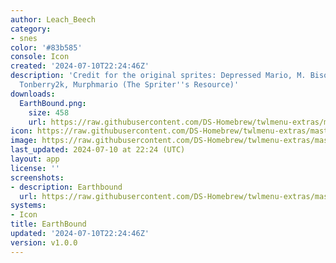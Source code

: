 ```yaml
---
author: Leach_Beech
category:
- snes
color: '#83b585'
console: Icon
created: '2024-07-10T22:24:46Z'
description: 'Credit for the original sprites: Depressed Mario, M. Bison, Matheus123,
  Tonberry2k, Murphmario (The Spriter''s Resource)'
downloads:
  EarthBound.png:
    size: 458
    url: https://raw.githubusercontent.com/DS-Homebrew/twlmenu-extras/master/_nds/TWiLightMenu/icons/EarthBound.png
icon: https://raw.githubusercontent.com/DS-Homebrew/twlmenu-extras/master/_nds/TWiLightMenu/icons/EarthBound.png
image: https://raw.githubusercontent.com/DS-Homebrew/twlmenu-extras/master/_nds/TWiLightMenu/icons/EarthBound.png
last_updated: 2024-07-10 at 22:24 (UTC)
layout: app
license: ''
screenshots:
- description: Earthbound
  url: https://raw.githubusercontent.com/DS-Homebrew/twlmenu-extras/master/_nds/TWiLightMenu/icons/EarthBound.png
systems:
- Icon
title: EarthBound
updated: '2024-07-10T22:24:46Z'
version: v1.0.0
---
```

